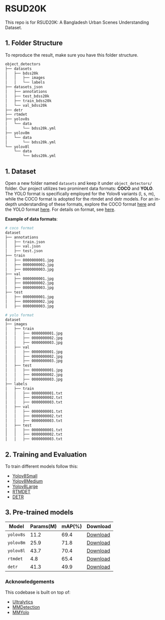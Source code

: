 # RSUD20K

This repo is for RSUD20K: A Bangladesh Urban Scenes Understanding Dataset.

## 1. Folder Structure
To reproduce the result, make sure you have this folder structure.
```bash
object_detectors
├── datasets
│   ├── bdss20k
│   │   ├── images
│   │   └── labels
├── datasets_json
│   ├── annotations
│   ├── test_bdss20k
│   ├── train_bdss20k
│   └── val_bdss20k
├── detr
├── rtmdet
├── yolov8s
│   └── data
│       └── bdss20k.yml
├── yolov8m
│   └── data
│       └── bdss20k.yml
└── yolov8l
    └── data
        └── bdss20k.yml
```
## 1. Dataset

Open a new folder named `datasets` and keep it under `object_detectors/` folder. Our project utilizes two prominent data formats: **COCO** and **YOLO**. The YOLO format is specifically employed for the Yolov8 variants (l, s, m), while the COCO format is adopted for the rtmdet and detr models. For an in-depth understanding of these formats, explore the COCO format [here](https://roboflow.com/formats/coco-json) and the YOLO format [here](https://roboflow.com/formats/yolov8-pytorch-txt). For details on format, see [here](https://github.com/meituan/YOLOv6/blob/main/docs/Train_custom_data.md#1-prepare-your-own-dataset).

**Example of data formats**:

```bash
# coco format
dataset
├── annotations
│   ├── train.json
│   ├── val.json
│   ├── test.json
├── train
│   ├── 0000000001.jpg
│   ├── 0000000002.jpg
│   ├── 0000000003.jpg
├── val
│   ├── 0000000001.jpg
│   ├── 0000000002.jpg
│   ├── 0000000003.jpg
├── test
│   ├── 0000000001.jpg
│   ├── 0000000002.jpg
│   ├── 0000000003.jpg
```

```bash
# yolo format
dataset
├── images
│   ├── train
│   │   ├── 0000000001.jpg
│   │   ├── 0000000002.jpg
│   │   ├── 0000000003.jpg
│   ├── val
│   │   ├── 0000000001.jpg
│   │   ├── 0000000002.jpg
│   │   ├── 0000000003.jpg
│   ├── test
│   │   ├── 0000000001.jpg
│   │   ├── 0000000002.jpg
│   │   ├── 0000000003.jpg
├── labels
│   ├── train
│   │   ├── 0000000001.txt
│   │   ├── 0000000002.txt
│   │   ├── 0000000003.txt
│   ├── val
│   │   ├── 0000000001.txt
│   │   ├── 0000000002.txt
│   │   ├── 0000000003.txt
│   ├── test
│   │   ├── 0000000001.txt
│   │   ├── 0000000002.txt
│   │   ├── 0000000003.txt
```

## 2. Training and Evaluation

To train different models follow this:

- [Yolov8Small](https://github.com/hasibzunair/bdss20k-dataset/tree/models/object_detectors/yolov8s)
- [Yolov8Medium](https://github.com/hasibzunair/bdss20k-dataset/tree/models/object_detectors/yolov8m)
- [Yolov8Large](https://github.com/hasibzunair/bdss20k-dataset/tree/models/object_detectors/yolov8l)
- [RTMDET](https://github.com/hasibzunair/bdss20k-dataset/tree/models/object_detectors/rtmdet)
- [DETR](https://github.com/hasibzunair/bdss20k-dataset/tree/models/object_detectors/detr)

##  3. Pre-trained models

| Model          | Params(M)	      | mAP(%) | Download    |
|------------------|------------------|---------|-------------|
| `yolov8s`        | 11.2 | 69.4   | [Download](https://github.com/hasibzunair/bdss20k-dataset/releases/download/0.0.1/best.pt) |
| `yolov8m` | 25.9  | 71.8  | [Download](https://github.com/hasibzunair/bdss20k-dataset/releases/download/0.0.2/best.pt) |
| `yolov8l`           | 43.7          | 70.4   | [Download](https://github.com/hasibzunair/bdss20k-dataset/releases/download/0.0.3/best.pt) |
| `rtmdet`           | 4.8          | 65.4   | [Download](https://github.com/hasibzunair/bdss20k-dataset/releases/download/0.0.4/best_coco_bbox_mAP_epoch_363.pth) |
| `detr`           | 41.3          | 49.9   | [Download](https://github.com/hasibzunair/bdss20k-dataset/releases/download/0.0.5/epoch_400.pth) |


### Acknowledgements

This codebase is built on top of:

- [Ultralytics](https://github.com/ultralytics/ultralytics)
- [MMDetection](https://github.com/open-mmlab/mmdetection)
- [MMYolo](https://github.com/open-mmlab/mmyolo)
